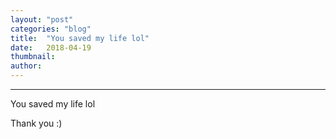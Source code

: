 ```yaml
---
layout:	"post"
categories:	"blog"
title:	"You saved my life lol"
date:	2018-04-19
thumbnail:	
author:	
---
```


* * *

You saved my life lol

Thank you :)

